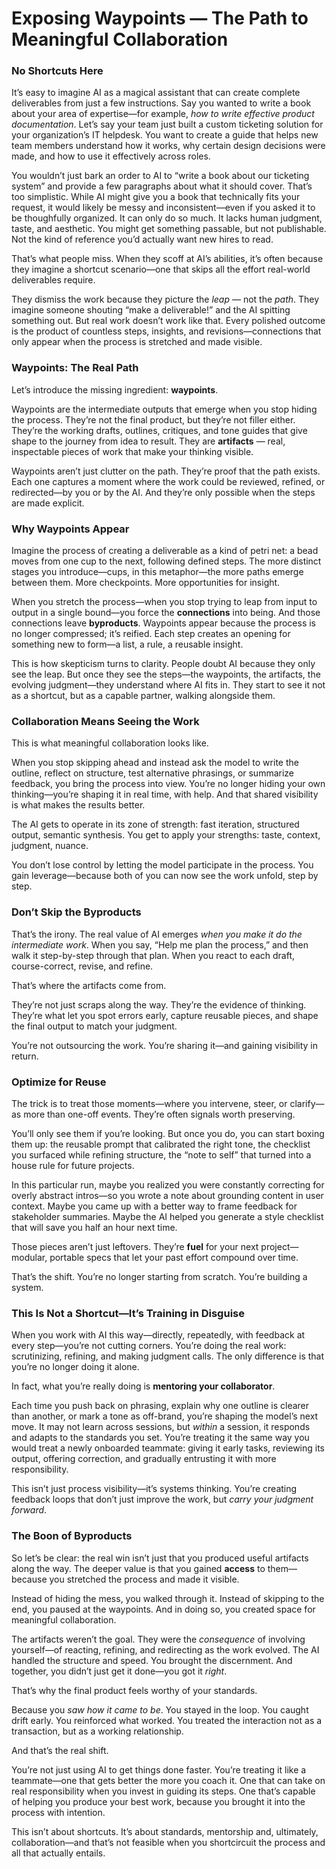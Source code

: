 # Exposing Waypoints — The Path to Meaningful Collaboration

### No Shortcuts Here

It’s easy to imagine AI as a magical assistant that can create complete deliverables from just a few instructions. Say you wanted to write a book about your area of expertise—for example, *how to write effective product documentation*. Let’s say your team just built a custom ticketing solution for your organization’s IT helpdesk. You want to create a guide that helps new team members understand how it works, why certain design decisions were made, and how to use it effectively across roles.

You wouldn’t just bark an order to AI to “write a book about our ticketing system” and provide a few paragraphs about what it should cover. That’s too simplistic. While AI might give you a book that technically fits your request, it would likely be messy and inconsistent—even if you asked it to be thoughfully organized. It can only do so much. It lacks human judgment, taste, and aesthetic. You might get something passable, but not publishable. Not the kind of reference you’d actually want new hires to read.

That’s what people miss. When they scoff at AI’s abilities, it’s often because they imagine a shortcut scenario—one that skips all the effort real-world deliverables require.

They dismiss the work because they picture the *leap* — not the *path*. They imagine someone shouting “make a deliverable!” and the AI spitting something out. But real work doesn’t work like that. Every polished outcome is the product of countless steps, insights, and revisions—connections that only appear when the process is stretched and made visible.

### Waypoints: The Real Path

Let’s introduce the missing ingredient: **waypoints**.

Waypoints are the intermediate outputs that emerge when you stop hiding the process. They’re not the final product, but they’re not filler either. They’re the working drafts, outlines, critiques, and tone guides that give shape to the journey from idea to result. They are **artifacts** — real, inspectable pieces of work that make your thinking visible.

Waypoints aren’t just clutter on the path. They’re proof that the path exists. Each one captures a moment where the work could be reviewed, refined, or redirected—by you or by the AI. And they’re only possible when the steps are made explicit.

### Why Waypoints Appear

Imagine the process of creating a deliverable as a kind of petri net: a bead moves from one cup to the next, following defined steps. The more distinct stages you introduce—cups, in this metaphor—the more paths emerge between them. More checkpoints. More opportunities for insight.

When you stretch the process—when you stop trying to leap from input to output in a single bound—you force the **connections** into being. And those connections leave **byproducts**. Waypoints appear because the process is no longer compressed; it’s reified. Each step creates an opening for something new to form—a list, a rule, a reusable insight.

This is how skepticism turns to clarity. People doubt AI because they only see the leap. But once they see the steps—the waypoints, the artifacts, the evolving judgment—they understand where AI fits in. They start to see it not as a shortcut, but as a capable partner, walking alongside them.

### Collaboration Means Seeing the Work

This is what meaningful collaboration looks like.

When you stop skipping ahead and instead ask the model to write the outline, reflect on structure, test alternative phrasings, or summarize feedback, you bring the process into view. You’re no longer hiding your own thinking—you’re shaping it in real time, with help. And that shared visibility is what makes the results better.

The AI gets to operate in its zone of strength: fast iteration, structured output, semantic synthesis. You get to apply your strengths: taste, context, judgment, nuance.

You don’t lose control by letting the model participate in the process. You gain leverage—because both of you can now see the work unfold, step by step.

### Don’t Skip the Byproducts

That’s the irony. The real value of AI emerges *when you make it do the intermediate work*. When you say, “Help me plan the process,” and then walk it step-by-step through that plan. When you react to each draft, course-correct, revise, and refine.

That’s where the artifacts come from.

They’re not just scraps along the way. They’re the evidence of thinking. They’re what let you spot errors early, capture reusable pieces, and shape the final output to match your judgment.

You’re not outsourcing the work. You’re sharing it—and gaining visibility in return.

### Optimize for Reuse

The trick is to treat those moments—where you intervene, steer, or clarify—as more than one-off events. They’re often signals worth preserving.

You’ll only see them if you’re looking. But once you do, you can start boxing them up: the reusable prompt that calibrated the right tone, the checklist you surfaced while refining structure, the “note to self” that turned into a house rule for future projects.

In this particular run, maybe you realized you were constantly correcting for overly abstract intros—so you wrote a note about grounding content in user context. Maybe you came up with a better way to frame feedback for stakeholder summaries. Maybe the AI helped you generate a style checklist that will save you half an hour next time.

Those pieces aren’t just leftovers. They’re **fuel** for your next project—modular, portable specs that let your past effort compound over time.

That’s the shift. You’re no longer starting from scratch. You’re building a system.

### This Is Not a Shortcut—It’s Training in Disguise

When you work with AI this way—directly, repeatedly, with feedback at every step—you’re not cutting corners. You’re doing the real work: scrutinizing, refining, and making judgment calls. The only difference is that you’re no longer doing it alone.

In fact, what you’re really doing is **mentoring your collaborator**.

Each time you push back on phrasing, explain why one outline is clearer than another, or mark a tone as off-brand, you’re shaping the model’s next move. It may not learn across sessions, but *within* a session, it responds and adapts to the standards you set. You’re treating it the same way you would treat a newly onboarded teammate: giving it early tasks, reviewing its output, offering correction, and gradually entrusting it with more responsibility.

This isn’t just process visibility—it’s systems thinking. You’re creating feedback loops that don’t just improve the work, but *carry your judgment forward*.

### The Boon of Byproducts

So let’s be clear: the real win isn’t just that you produced useful artifacts along the way. The deeper value is that you gained **access** to them—because you stretched the process and made it visible.

Instead of hiding the mess, you walked through it. Instead of skipping to the end, you paused at the waypoints. And in doing so, you created space for meaningful collaboration.

The artifacts weren’t the goal. They were the *consequence* of involving yourself—of reacting, refining, and redirecting as the work evolved. The AI handled the structure and speed. You brought the discernment. And together, you didn’t just get it done—you got it *right*.

That’s why the final product feels worthy of your standards.

Because you *saw how it came to be*. You stayed in the loop. You caught drift early. You reinforced what worked. You treated the interaction not as a transaction, but as a working relationship.

And that’s the real shift.

You’re not just using AI to get things done faster. You’re treating it like a teammate—one that gets better the more you coach it. One that can take on real responsibility when you invest in guiding its steps. One that’s capable of helping you produce your best work, because you brought it into the process with intention.

This isn’t about shortcuts. It’s about standards, mentorship and, ultimately, collaboration—and that’s not feasible when you shortcircuit the process and all that actually entails.
